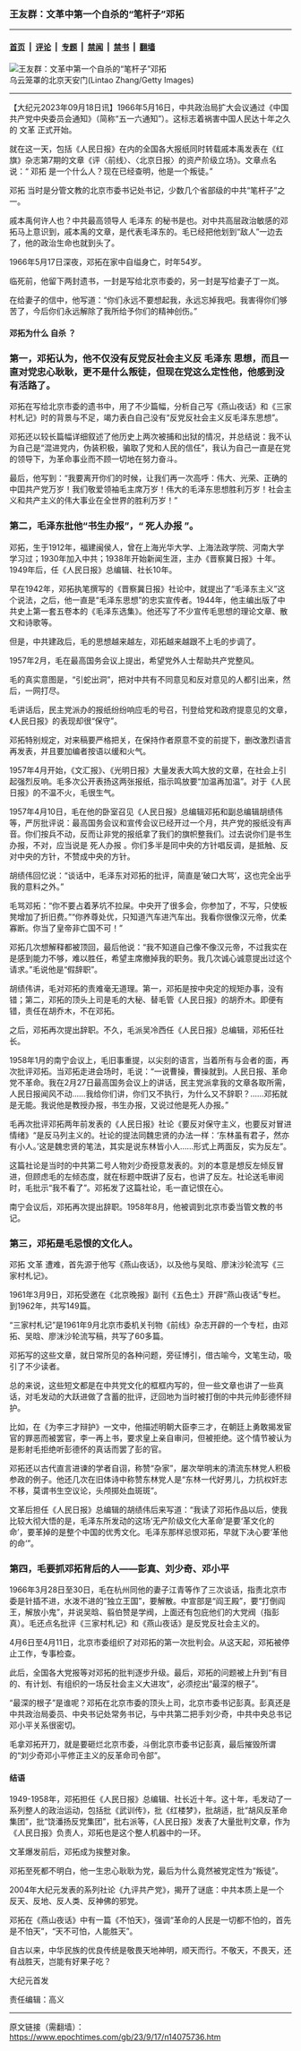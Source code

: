 ### 王友群：文革中第一个自杀的“笔杆子”邓拓

---

#### [首页](../../../..?n14075736) &nbsp;|&nbsp; [评论](../../../../../epoch-comment?n14075736) &nbsp;|&nbsp; [专题](../../../../../epoch-special?n14075736) &nbsp;|&nbsp; [禁闻](../../../../../epoch-news?n14075736) &nbsp;|&nbsp; [禁书](../../../../../books?n14075736) &nbsp;|&nbsp; [翻墙](https://github.com/gfw-breaker/nogfw/blob/master/README.md?n14075736)


<div><img alt="王友群：文革中第一个自杀的“笔杆子”邓拓" class="attachment-djy_600_400 size-djy_600_400 wp-post-image" src="https://i.epochtimes.com/assets/uploads/2023/09/id14075738-1511012105372382-600x400-1-1.jpeg"/>
<div class="caption">
 乌云笼罩的北京天安门(Lintao Zhang/Getty Images)
</div></div><hr/><div class="post_content" id="artbody" itemprop="articleBody">
 <!-- article content begin -->
 <p>
  【大纪元2023年09月18日讯】1966年5月16日，中共政治局扩大会议通过《中国共产党中央委员会通知》（简称“五一六通知”）。这标志着祸害中国人民达十年之久的
  <ok href="https://www.epochtimes.com/gb/tag/%E6%96%87%E9%9D%A9.html">
   文革
  </ok>
  正式开始。
 </p>
 <p style="font-weight: 400;">
  就在这一天，包括《人民日报》在内的全国各大报纸同时转载戚本禹发表在《红旗》杂志第7期的文章《评〈前线〉、〈北京日报〉的资产阶级立场》。文章点名说：“
  <ok href="https://www.epochtimes.com/gb/tag/%E9%82%93%E6%8B%93.html">
   邓拓
  </ok>
  是一个什么人？现在已经查明，他是一个叛徒。”
 </p>
 <p style="font-weight: 400;">
  <ok href="https://www.epochtimes.com/gb/tag/%E9%82%93%E6%8B%93.html">
   邓拓
  </ok>
  当时是分管文教的北京市委书记处书记，少数几个省部级的中共“笔杆子”之一。
 </p>
 <p style="font-weight: 400;">
  戚本禹何许人也？中共最高领导人
  <ok href="https://www.epochtimes.com/gb/tag/%E6%AF%9B%E6%B3%BD%E4%B8%9C.html">
   毛泽东
  </ok>
  的秘书是也。对中共高层政治敏感的邓拓马上意识到，戚本禹的文章，是代表毛泽东的。毛已经把他划到“敌人”一边去了，他的政治生命也就到头了。
 </p>
 <p style="font-weight: 400;">
  1966年5月17日深夜，邓拓在家中自缢身亡，时年54岁。
 </p>
 <p style="font-weight: 400;">
  临死前，他留下两封遗书，一封是写给北京市委的，另一封是写给妻子丁一岚。
 </p>
 <p style="font-weight: 400;">
  在给妻子的信中，他写道：“你们永远不要想起我，永远忘掉我吧。我害得你们够苦了，今后你们永远解除了我所给予你们的精神创伤。”
 </p>
 <h4 style="font-weight: 400;">
  <strong>
   邓拓为什么
   <ok href="https://www.epochtimes.com/gb/tag/%E8%87%AA%E6%9D%80.html">
    自杀
   </ok>
   ？
  </strong>
 </h4>
 <h3 style="font-weight: 400;">
  <strong>
   第一，邓拓认为，他不仅没有反党反社会主义反
   <ok href="https://www.epochtimes.com/gb/tag/%E6%AF%9B%E6%B3%BD%E4%B8%9C.html">
    毛泽东
   </ok>
   思想，而且一直对党忠心耿耿，更不是什么叛徒，但现在党这么定性他，他感到没有活路了。
  </strong>
 </h3>
 <p style="font-weight: 400;">
  邓拓在写给北京市委的遗书中，用了不少篇幅，分析自己写《燕山夜话》和《三家村札记》时的背景与不足，竭力表白自己没有“反党反社会主义反毛泽东思想”。
 </p>
 <p style="font-weight: 400;">
  邓拓还以较长篇幅详细叙述了他历史上两次被捕和出狱的情况，并总结说：我不认为自己是“混进党内，伪装积极，骗取了党和人民的信任”，我认为自己一直是在党的领导下，为革命事业而不顾一切地在努力奋斗。
 </p>
 <p style="font-weight: 400;">
  最后，他写到：“我要离开你们的时候，让我们再一次高呼：伟大、光荣、正确的中囯共产党万岁！我们敬爱领袖毛主席万岁！伟大的毛泽东思想胜利万岁！社会主义和共产主义的伟大事业在全世界的胜利万岁！”
 </p>
 <h3 style="font-weight: 400;">
  <strong>
   第二，毛泽东批他“书生办报”，“
   <ok href="https://www.epochtimes.com/gb/tag/%E6%AD%BB%E4%BA%BA%E5%8A%9E%E6%8A%A5.html">
    死人办报
   </ok>
   ”。
  </strong>
 </h3>
 <p style="font-weight: 400;">
  邓拓，生于1912年，福建闽侯人，曾在上海光华大学、上海法政学院、河南大学学习过；1930年加入中共；1938年开始新闻生涯，主办《晋察冀日报》十年。1949年后，任《人民日报》总编辑、社长10年。
 </p>
 <p style="font-weight: 400;">
  早在1942年，邓拓执笔撰写的《晋察冀日报》社论中，就提出了“毛泽东主义”这个说法，之后，他一直是“毛泽东思想”的忠实宣传者。1944年，他主编出版了中共史上第一套五卷本的《毛泽东选集》。他还写了不少宣传毛思想的理论文章、散文和诗歌等。
 </p>
 <p style="font-weight: 400;">
  但是，中共建政后，毛的思想越来越左，邓拓越来越跟不上毛的步调了。
 </p>
 <p style="font-weight: 400;">
  1957年2月，毛在最高国务会议上提出，希望党外人士帮助共产党整风。
 </p>
 <p style="font-weight: 400;">
  毛的真实意图是，“引蛇出洞”，把对中共有不同意见和反对意见的人都引出来，然后，一网打尽。
 </p>
 <p style="font-weight: 400;">
  毛讲话后，民主党派办的报纸纷纷响应毛的号召，刊登给党和政府提意见的文章，《人民日报》的表现却很“保守”。
 </p>
 <p style="font-weight: 400;">
  邓拓特别规定，对来稿要严格把关，在保持作者原意不变的前提下，删改激烈语言再发表，并且要加编者按语以缓和火气。
 </p>
 <p style="font-weight: 400;">
  1957年4月开始，《文汇报》、《光明日报》大量发表大鸣大放的文章，在社会上引起强烈反响。毛多次公开表扬这两张报纸，指示鸣放要“加温再加温”。对于《人民日报》的不温不火，毛很生气。
 </p>
 <p style="font-weight: 400;">
  1957年4月10日，毛在他的卧室召见《人民日报》总编辑邓拓和副总编辑胡绩伟等，严厉批评说：最高国务会议和宣传会议已经开过一个月，共产党的报纸没有声音。你们按兵不动，反而让非党的报纸拿了我们的旗帜整我们。过去说你们是书生办报，不对，应当说是
  <ok href="https://www.epochtimes.com/gb/tag/%E6%AD%BB%E4%BA%BA%E5%8A%9E%E6%8A%A5.html">
   死人办报
  </ok>
  。你们多半是同中央的方针唱反调，是抵触、反对中央的方针，不赞成中央的方针。
 </p>
 <p style="font-weight: 400;">
  胡绩伟回忆说：“谈话中，毛泽东对邓拓的批评，简直是‘破口大骂’，这也完全出乎我的意料之外。”
 </p>
 <p style="font-weight: 400;">
  毛骂邓拓：“你不要占着茅坑不拉屎。中央开了很多会，你参加了，不写，只使板凳增加了折旧费。”“你养尊处优，只知道汽车进汽车出。我看你很像汉元帝，优柔寡断。你当了皇帝非亡国不可！”
 </p>
 <p style="font-weight: 400;">
  邓拓几次想解释都被顶回，最后他说：“我不知道自己像不像汉元帝，不过我实在是感到能力不够，难以胜任，希望主席撤掉我的职务。我几次诚心诚意提出过这个请求。”毛说他是“假辞职”。
 </p>
 <p style="font-weight: 400;">
  胡绩伟讲，毛对邓拓的责难毫无道理。第一，邓拓是按中央定的规矩办事，没有错；第二，邓拓的顶头上司是毛的大秘、替毛管《人民日报》的胡乔木。即便有错，责任在胡乔木，不在邓拓。
 </p>
 <p style="font-weight: 400;">
  之后，邓拓再次提出辞职。不久，毛派吴冷西任《人民日报》总编辑，邓拓任社长。
 </p>
 <p style="font-weight: 400;">
  1958年1月的南宁会议上，毛旧事重提，以尖刻的语言，当着所有与会者的面，再次批评邓拓。当邓拓走进会场时，毛说：“一说曹操，曹操就到。人民日报、革命党不革命。我在2月27日最高国务会议上的讲话，民主党派拿我的文章各取所需，人民日报闻风不动……我给你们讲，你们又不执行，为什么又不辞职？……邓拓就是无能。我说他是教授办报，书生办报，又说过他是死人办报。”
 </p>
 <p style="font-weight: 400;">
  毛再次批评邓拓两年前发表的《人民日报》社论《要反对保守主义，也要反对冒进情绪》“是反马列主义的。社论的提法同魏忠贤的办法一样：‘东林虽有君子，然亦有小人。’这是魏忠贤的笔法，其实是说东林皆小人……形式上两面反，实为反左”。
 </p>
 <p style="font-weight: 400;">
  这篇社论是当时的中共第二号人物刘少奇授意发表的。刘的本意是想反左倾反冒进，但顾虑毛的左倾态度，就在标题中既讲了反右，也讲了反左。社论送毛审阅时，毛批示“我不看了”。邓拓发了这篇社论，毛一直记恨在心。
 </p>
 <p style="font-weight: 400;">
  南宁会议后，邓拓再次提出辞职。1958年8月，他被调到北京市委当管文教的书记。
 </p>
 <h3 style="font-weight: 400;">
  <strong>
   第三，邓拓是毛忌恨的文化人。
  </strong>
 </h3>
 <p style="font-weight: 400;">
  邓拓
  <ok href="https://www.epochtimes.com/gb/tag/%E6%96%87%E9%9D%A9.html">
   文革
  </ok>
  遭难，首先源于他写《燕山夜话》，以及他与吴晗、廖沫沙轮流写《三家村札记》。
 </p>
 <p style="font-weight: 400;">
  1961年3月9日，邓拓受邀在《北京晚报》副刊《五色土》开辟“燕山夜话”专栏。到1962年，共写149篇。
 </p>
 <p style="font-weight: 400;">
  “三家村札记”是1961年9月北京市委机关刊物《前线》杂志开辟的一个专栏，由邓拓、吴晗、廖沫沙轮流写稿，共写了60多篇。
 </p>
 <p style="font-weight: 400;">
  邓拓写的这些文章，就日常所见的各种问题，旁征博引，借古喻今，文笔生动，吸引了不少读者。
 </p>
 <p style="font-weight: 400;">
  总的来说，这些短文都是在中共党文化的框框内写的，但一些文章也讲了一些真话，对毛发动的大跃进做了含蓄的批评，迂回地为当时被打倒的中共元帅彭德怀辩护。
 </p>
 <p style="font-weight: 400;">
  比如，在《为李三才辩护》一文中，他描述明朝大臣李三才，在朝廷上勇敢揭发宦官的罪恶而被罢官，李一再上书，要求皇上亲自审问，但被拒绝。这个情节被认为是影射毛拒绝听彭德怀的真话而罢了彭的官。
 </p>
 <p style="font-weight: 400;">
  邓拓还以古代直言进谏的学者自诩，称赞“杂家”，屡次举明末的清流东林党人积极参政的例子。他还几次在旧体诗中称赞东林党人是“东林一代好男儿，力抗权奸志不移，莫谓书生空议论，头颅掷处血斑斑”。
 </p>
 <p style="font-weight: 400;">
  文革后担任《人民日报》总编辑的胡绩伟后来写道：“我读了邓拓作品以后，使我比较大彻大悟的是，毛泽东所发动的这场‘无产阶级文化大革命’是要‘革文化的命’，要革掉的是整个中国的优秀文化。毛泽东那样忌恨邓拓，早就下决心要‘革他的命‘”。
 </p>
 <h3 style="font-weight: 400;">
  <strong>
   第四，毛要抓邓拓背后的人——彭真、刘少奇、邓小平
  </strong>
 </h3>
 <p style="font-weight: 400;">
  1966年3月28日至30日，毛在杭州同他的妻子江青等作了三次谈话，指责北京市委是针插不进，水泼不进的“独立王国”，要解散。中宣部是“阎王殿”，要“打倒阎王，解放小鬼”，并说吴晗、翦伯赞是学阀，上面还有包庇他们的大党阀（指彭真）。毛还点名批评《三家村札记》和《燕山夜话》是反党反社会主义的。
 </p>
 <p style="font-weight: 400;">
  4月6日至4月11日，北京市委组织了对邓拓的第一次批判会。从这天起，邓拓被停止工作，专事检查。
 </p>
 <p style="font-weight: 400;">
  此后，全国各大党报等对邓拓的批判逐步升级。最后，邓拓的问题被上升到“有目的、有计划、有组织的一场反社会主义大进攻”，必须挖出“最深的根子”。
 </p>
 <p style="font-weight: 400;">
  “最深的根子”是谁呢？邓拓在北京市委的顶头上司，北京市委书记彭真。彭真还是中共政治局委员、中央书记处常务书记，与中共第二把手刘少奇，中共中央总书记邓小平关系很密切。
 </p>
 <p style="font-weight: 400;">
  毛拿邓拓开刀，就是要砸烂北京市委，斗倒北京市委书记彭真，最后摧毁所谓的“刘少奇邓小平修正主义的反革命司令部”。
 </p>
 <h4 style="font-weight: 400;">
  <strong>
   结语
  </strong>
 </h4>
 <p style="font-weight: 400;">
  1949-1958年，邓拓担任《人民日报》总编辑、社长近十年。这十年，毛发动了一系列整人的政治运动，包括批《武训传》，批《红楼梦》，批胡适，批“胡风反革命集团”，批“饶潘扬反党集团”，批右派等，《人民日报》发表了大量批判文章，作为《人民日报》负责人，邓拓也是这个整人机器中的一环。
 </p>
 <p style="font-weight: 400;">
  文革爆发前后，邓拓成为挨整对象。
 </p>
 <p style="font-weight: 400;">
  邓拓至死都不明白，他一生忠心耿耿为党，最后为什么竟然被党定性为“叛徒”。
 </p>
 <p style="font-weight: 400;">
  2004年大纪元发表的系列社论《九评共产党》，揭开了谜底：中共本质上是一个反天、反地、反人类、反神佛的邪党。
 </p>
 <p style="font-weight: 400;">
  邓拓在《燕山夜话》中有一篇《不怕天》，强调“革命的人民是一切都不怕的，首先是不怕天”，“天不可怕，人能胜天”。
 </p>
 <p style="font-weight: 400;">
  自古以来，中华民族的优良传统是敬畏天地神明，顺天而行。不敬天，不畏天，还有战胜天，岂能有好果子吃？
 </p>
 <p style="font-weight: 400;">
  大纪元首发
 </p>
 <p style="font-weight: 400;">
  责任编辑：高义
 </p>
 <!-- article content end -->
 <div id="below_article_ad">
 </div>
</div>


---

原文链接（需翻墙）：https://www.epochtimes.com/gb/23/9/17/n14075736.htm